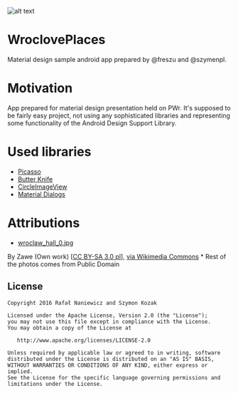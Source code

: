 ![alt text](https://raw.githubusercontent.com/freszu/WroclovePlaces/master/app/src/main/res/mipmap-xxxhdpi/ic_launcher.png)

# WroclovePlaces
Material design sample android app prepared by @freszu and @szymenpl.

# Motivation
App prepared for material design presentation held on PWr. It's supposed to be fairly easy project, not using any sophisticated libraries and representing some functionality of the Android Design Support Library.

# Used libraries
* [Picasso](http://square.github.io/picasso/)
* [Butter Knife](http://jakewharton.github.io/butterknife/)
* [CircleImageView](https://github.com/hdodenhof/CircleImageView)
* [Material Dialogs](https://github.com/afollestad/material-dialogs)

# Attributions
* <a href="https://raw.githubusercontent.com/freszu/WroclovePlaces/master/app/src/main/res/drawable-nodpi/wroclaw_centennial_hall0.jpg">
  wroclaw_hall_0.jpg
</a>
By Zawe (Own work) [<a href="http://creativecommons.org/licenses/by-sa/3.0/pl/deed.en">CC BY-SA 3.0 pl</a>], <a href="https://commons.wikimedia.org/wiki/File%3AHala_stulecia_wroc%C5%82aw_odbicie_fotnanny_zawe.jpg">via Wikimedia Commons</a>
* Rest of the photos comes from Public Domain

## License


    Copyright 2016 Rafał Naniewicz and Szymon Kozak

    Licensed under the Apache License, Version 2.0 (the "License");
    you may not use this file except in compliance with the License.
    You may obtain a copy of the License at

       http://www.apache.org/licenses/LICENSE-2.0

    Unless required by applicable law or agreed to in writing, software
    distributed under the License is distributed on an "AS IS" BASIS,
    WITHOUT WARRANTIES OR CONDITIONS OF ANY KIND, either express or implied.
    See the License for the specific language governing permissions and
    limitations under the License.
